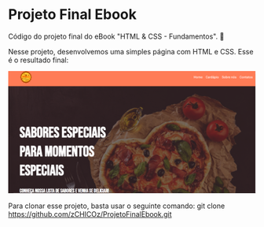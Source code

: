 # Projeto Final Ebook
Código do projeto final do eBook "HTML &amp; CSS - Fundamentos". 🚀

Nesse projeto, desenvolvemos uma simples página com HTML e CSS. Esse é o resultado final:

![](/img01.png)

Para clonar esse projeto, basta usar o seguinte comando: git clone https://github.com/zCHICOz/ProjetoFinalEbook.git
